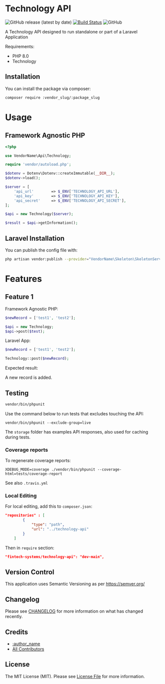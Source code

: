 # Technology API
![GitHub release (latest by date)](https://img.shields.io/github/v/release/fintech-systems/packagist-boilerplate) [![Build Status](https://app.travis-ci.com/fintech-systems/packagist-boilerplate.svg?branch=main)](https://app.travis-ci.com/fintech-systems/packagist-boilerplate) ![GitHub](https://img.shields.io/github/license/fintech-systems/packagist-boilerplate)

A Technology API designed to run standalone or part of a Laravel Application

Requirements:

- PHP 8.0
- Technology

## Installation

You can install the package via composer:

```bash
composer require :vendor_slug/:package_slug
```

# Usage

## Framework Agnostic PHP

```php
<?php

use VendorName\Api\Technology;

require 'vendor/autoload.php';

$dotenv = Dotenv\Dotenv::createImmutable(__DIR__);
$dotenv->load();

$server = [
    'api_url'        => $_ENV['TECHNOLOGY_API_URL'],
    'api_key'        => $_ENV['TECHNOLOGY_API_KEY'],
    'api_secret'     => $_ENV['TECHNOLOGY_API_SECRET'],
];

$api = new Technology($server);

$result = $api->getInformation();
```

## Laravel Installation

You can publish the config file with:
```bash
php artisan vendor:publish --provider="VendorName\Skeleton\SkeletonServiceProvider" --tag=":package_slug-config"
```

# Features

## Feature 1

Framework Agnostic PHP:

```php
$newRecord = ['test1', 'test2'];

$api = new Technology;
$api->post($test);
```

Laravel App:


```php
$newRecord = ['test1', 'test2'];

Technology::post($newRecord);
```

Expected result:

A new record is added.

## Testing

```bash
vendor/bin/phpunit
```

Use the command below to run tests that excludes touching the API:

`vendor/bin/phpunit --exclude-group=live`

The `storage` folder has examples API responses, also used for caching during tests.

### Coverage reports

To regenerate coverage reports:

`XDEBUG_MODE=coverage ./vendor/bin/phpunit --coverage-html=tests/coverage-report`

See also `.travis.yml`

### Local Editing

For local editing, add this to `composer.json`:

```json
"repositories" : [
        {
            "type": "path",
            "url": "../technology-api"
        }
    ]
```

Then in `require` section:

```json
"fintech-systems/technology-api": "dev-main",
```

## Version Control

This application uses Semantic Versioning as per https://semver.org/

## Changelog

Please see [CHANGELOG](CHANGELOG.md) for more information on what has changed recently.

## Credits

- [:author_name](https://github.com/:author_username)
- [All Contributors](../../contributors)

## License

The MIT License (MIT). Please see [License File](LICENSE.md) for more information.
